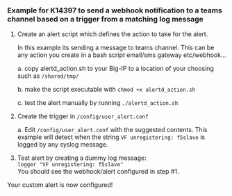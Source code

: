 ### Example for K14397 to send a webhook notification to a teams channel based on a trigger from a matching log message 

1. Create an alert script which defines the action to take for the alert. 
  
    In this example its sending a message to teams channel. This can be any action you create in a bash script email/sms    gateway etc/webhook...   

    a. copy alertd_action.sh to your Big-IP to a location of your choosing such as `/shared/tmp/`  

    b. make the script executable with `chmod +x alertd_action.sh`   

    c. test the alert manually by running `./alertd_action.sh`  

2. Create the trigger in `/config/user_alert.conf`  

    a. Edit `/config/user_alert.conf` with the suggested contents. This example will detect when the string `VF unregistering: f5slave` is logged by any syslog message.  

3. Test alert by creating a dummy log message:  
    `logger "VF unregistering: f5slave"`  
    You should see the webhook/alert configured in step #1.  

Your custom alert is now configured!